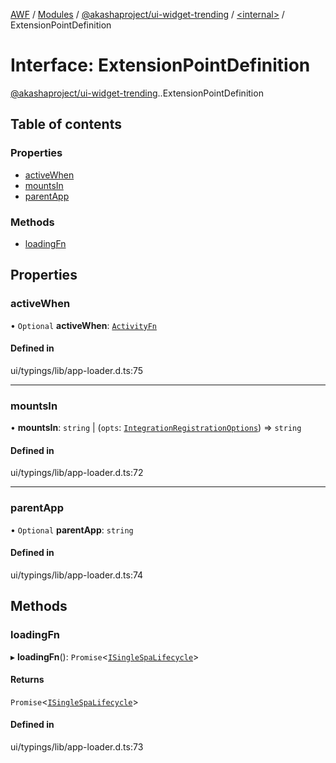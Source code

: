 [AWF](../README.md) / [Modules](../modules.md) / [@akashaproject/ui-widget-trending](../modules/akashaproject_ui_widget_trending.md) / [<internal\>](../modules/akashaproject_ui_widget_trending._internal_.md) / ExtensionPointDefinition

# Interface: ExtensionPointDefinition

[@akashaproject/ui-widget-trending](../modules/akashaproject_ui_widget_trending.md).[<internal>](../modules/akashaproject_ui_widget_trending._internal_.md).ExtensionPointDefinition

## Table of contents

### Properties

- [activeWhen](akashaproject_ui_widget_trending._internal_.ExtensionPointDefinition.md#activewhen)
- [mountsIn](akashaproject_ui_widget_trending._internal_.ExtensionPointDefinition.md#mountsin)
- [parentApp](akashaproject_ui_widget_trending._internal_.ExtensionPointDefinition.md#parentapp)

### Methods

- [loadingFn](akashaproject_ui_widget_trending._internal_.ExtensionPointDefinition.md#loadingfn)

## Properties

### activeWhen

• `Optional` **activeWhen**: [`ActivityFn`](../modules/akashaproject_ui_widget_trending._internal_.md#activityfn)

#### Defined in

ui/typings/lib/app-loader.d.ts:75

___

### mountsIn

• **mountsIn**: `string` \| (`opts`: [`IntegrationRegistrationOptions`](akashaproject_ui_widget_trending._internal_.IntegrationRegistrationOptions.md)) => `string`

#### Defined in

ui/typings/lib/app-loader.d.ts:72

___

### parentApp

• `Optional` **parentApp**: `string`

#### Defined in

ui/typings/lib/app-loader.d.ts:74

## Methods

### loadingFn

▸ **loadingFn**(): `Promise`<[`ISingleSpaLifecycle`](akashaproject_ui_widget_trending._internal_.ISingleSpaLifecycle.md)\>

#### Returns

`Promise`<[`ISingleSpaLifecycle`](akashaproject_ui_widget_trending._internal_.ISingleSpaLifecycle.md)\>

#### Defined in

ui/typings/lib/app-loader.d.ts:73
